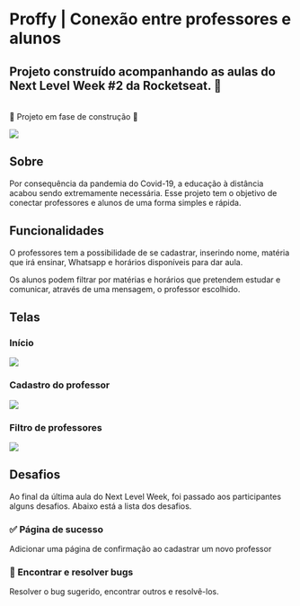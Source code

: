 # Proffy | Conexão entre professores e alunos
## Projeto construído acompanhando as aulas do Next Level Week #2 da Rocketseat. 🚀

<br> 🚧 Projeto em fase de construção 🚧 </br>

<img src="https://github.com/IsabelaMarques07/nlw/blob/master/git_images/v1/banner.jpg?raw=true">

## Sobre
<p>Por consequência da pandemia do Covid-19, a educação à distância acabou sendo extremamente necessária. Esse projeto tem o objetivo de conectar professores e alunos de uma forma simples e rápida. 

## Funcionalidades
<p> O professores tem a possibilidade de se cadastrar, inserindo nome, matéria que irá ensinar, Whatsapp e horários disponíveis para dar aula.
<p> Os alunos podem filtrar por matérias e horários que pretendem estudar e comunicar, através de uma mensagem, o professor escolhido.


## Telas
### Início
<img src="https://github.com/IsabelaMarques07/nlw/blob/master/git_images/v1/screens/page_landing.jpg?raw=true">

### Cadastro do professor
<img src="https://github.com/IsabelaMarques07/nlw/blob/master/git_images/v1/screens/give_classes.jpg?raw=true">

### Filtro de professores
<img src="https://github.com/IsabelaMarques07/nlw/blob/master/git_images/v1/screens/page_study_with_proffy.jpg?raw=true">

## Desafios
<p> Ao final da última aula do Next Level Week, foi passado aos participantes alguns desafios. Abaixo está a lista dos desafios.
  
### ✅ Página de sucesso
<p> Adicionar uma página de confirmação ao cadastrar um novo professor
  
### 🔲 Encontrar e resolver bugs
<p> Resolver o bug sugerido, encontrar outros e resolvê-los.
